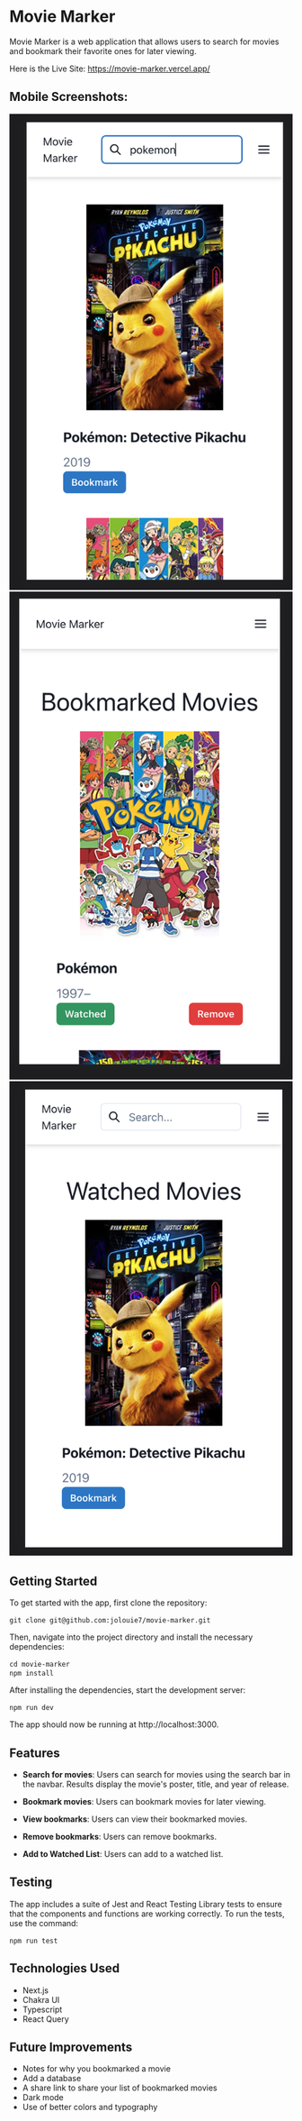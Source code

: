 # Movie Marker

Movie Marker is a web application that allows users to search for movies and bookmark their favorite ones for later viewing.

Here is the Live Site: https://movie-marker.vercel.app/

## Mobile Screenshots:

![Home](public/Home.png)
![Bookmark Page](public/Bookmark.png)
![Watched Page](public/Watched.png)

## Getting Started

To get started with the app, first clone the repository:

```
git clone git@github.com:jolouie7/movie-marker.git
```

Then, navigate into the project directory and install the necessary dependencies:

```
cd movie-marker
npm install
```

After installing the dependencies, start the development server:

```
npm run dev
```

The app should now be running at http://localhost:3000.

## Features

- **Search for movies**: Users can search for movies using the search bar in the navbar. Results display the movie's poster, title, and year of release.

- **Bookmark movies**: Users can bookmark movies for later viewing.

- **View bookmarks**: Users can view their bookmarked movies.

- **Remove bookmarks**: Users can remove bookmarks.

- **Add to Watched List**: Users can add to a watched list.

## Testing

The app includes a suite of Jest and React Testing Library tests to ensure that the components and functions are working correctly. To run the tests, use the command:

```
npm run test
```

## Technologies Used

- Next.js
- Chakra UI
- Typescript
- React Query

## Future Improvements

- Notes for why you bookmarked a movie
- Add a database
- A share link to share your list of bookmarked movies
- Dark mode
- Use of better colors and typography
